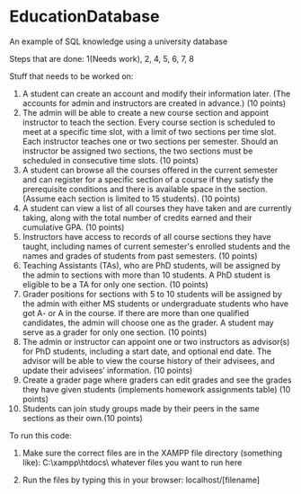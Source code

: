 # EducationDatabase
An example of SQL knowledge using a university database

Steps that are done: 1(Needs work), 2, 4, 5, 6, 7, 8

Stuff that needs to be worked on:

1. A student can create an account and modify their information later. (The accounts for
admin and instructors are created in advance.) (10 points)
2. The admin will be able to create a new course section and appoint instructor to teach the
section. Every course section is scheduled to meet at a specific time slot, with a limit of
two sections per time slot. Each instructor teaches one or two sections per semester.
Should an instructor be assigned two sections, the two sections must be scheduled in
consecutive time slots. (10 points)
3. A student can browse all the courses offered in the current semester and can register for
a specific section of a course if they satisfy the prerequisite conditions and there is
available space in the section. (Assume each section is limited to 15 students). (10
points)
4. A student can view a list of all courses they have taken and are currently taking, along
with the total number of credits earned and their cumulative GPA. (10 points)
5. Instructors have access to records of all course sections they have taught, including
names of current semester's enrolled students and the names and grades of students
from past semesters. (10 points)
6. Teaching Assistants (TAs), who are PhD students, will be assigned by the admin to
sections with more than 10 students. A PhD student is eligible to be a TA for only one
section. (10 points)
7. Grader positions for sections with 5 to 10 students will be assigned by the admin with
either MS students or undergraduate students who have got A- or A in the course. If
there are more than one qualified candidates, the admin will choose one as the grader.
A student may serve as a grader for only one section. (10 points)
8. The admin or instructor can appoint one or two instructors as advisor(s) for PhD
students, including a start date, and optional end date. The advisor will be able to view
the course history of their advisees, and update their advisees’ information. (10 points)
9. Create a grader page where graders can edit grades and see the grades they have given students (implements homework assignments table) (10 points)
10.  Students can join study groups made by their peers in the same sections as their own.(10 points)

To run this code:
1. Make sure the correct files are in the XAMPP file directory (something like):
C:\xampp\htdocs\ whatever files you want to run here

2. Run the files by typing this in your browser:
localhost/[filename]